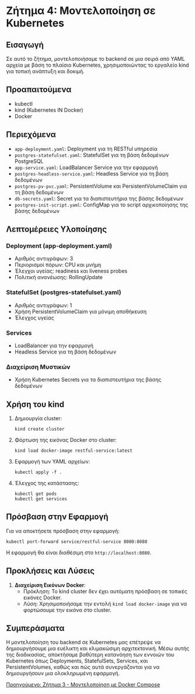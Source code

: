 # Ζήτημα 4: Μοντελοποίηση σε Kubernetes

## Εισαγωγή

Σε αυτό το ζήτημα, μοντελοποιήσαμε το backend σε μια σειρά από YAML αρχεία με βάση το πλαίσιο Kubernetes, χρησιμοποιώντας το εργαλείο kind για τοπική ανάπτυξη και δοκιμή.

## Προαπαιτούμενα

- kubectl
- kind (Kubernetes IN Docker)
- Docker

## Περιεχόμενα

- `app-deployment.yaml`: Deployment για τη RESTful υπηρεσία
- `postgres-statefulset.yaml`: StatefulSet για τη βάση δεδομένων PostgreSQL
- `app-service.yaml`: LoadBalancer Service για την εφαρμογή
- `postgres-headless-service.yaml`: Headless Service για τη βάση δεδομένων
- `postgres-pv-pvc.yaml`: PersistentVolume και PersistentVolumeClaim για τη βάση δεδομένων
- `db-secrets.yaml`: Secret για τα διαπιστευτήρια της βάσης δεδομένων
- `postgres-init-script.yaml`: ConfigMap για το script αρχικοποίησης της βάσης δεδομένων

## Λεπτομέρειες Υλοποίησης

### Deployment (app-deployment.yaml)
- Αριθμός αντιγράφων: 3
- Περιορισμοί πόρων: CPU και μνήμη
- Έλεγχοι υγείας: readiness και liveness probes
- Πολιτική ανανέωσης: RollingUpdate

### StatefulSet (postgres-statefulset.yaml)
- Αριθμός αντιγράφων: 1
- Χρήση PersistentVolumeClaim για μόνιμη αποθήκευση
- Έλεγχος υγείας

### Services
- LoadBalancer για την εφαρμογή
- Headless Service για τη βάση δεδομένων

### Διαχείριση Μυστικών
- Χρήση Kubernetes Secrets για τα διαπιστευτήρια της βάσης δεδομένων

## Χρήση του kind

1. Δημιουργία cluster:
   ```
   kind create cluster
   ```

2. Φόρτωση της εικόνας Docker στο cluster:
   ```
   kind load docker-image restful-service:latest
   ```

3. Εφαρμογή των YAML αρχείων:
   ```
   kubectl apply -f .
   ```

4. Έλεγχος της κατάστασης:
   ```
   kubectl get pods
   kubectl get services
   ```

## Πρόσβαση στην Εφαρμογή

Για να αποκτήσετε πρόσβαση στην εφαρμογή:

```
kubectl port-forward service/restful-service 8080:8080
```

Η εφαρμογή θα είναι διαθέσιμη στο `http://localhost:8080`.

## Προκλήσεις και Λύσεις

1. **Διαχείριση Εικόνων Docker**: 
   - Πρόκληση: Το kind cluster δεν έχει αυτόματη πρόσβαση σε τοπικές εικόνες Docker.
   - Λύση: Χρησιμοποιήσαμε την εντολή `kind load docker-image` για να φορτώσουμε την εικόνα στο cluster.

## Συμπεράσματα

Η μοντελοποίηση του backend σε Kubernetes μας επέτρεψε να δημιουργήσουμε μια ευέλικτη και κλιμακώσιμη αρχιτεκτονική. Μέσω αυτής της διαδικασίας, αποκτήσαμε βαθύτερη κατανόηση των εννοιών του Kubernetes όπως Deployments, StatefulSets, Services, και PersistentVolumes, καθώς και πώς αυτά συνεργάζονται για να δημιουργήσουν μια ολοκληρωμένη εφαρμογή.

[Προηγούμενο: Ζήτημα 3 - Μοντελοποίηση με Docker Compose](../README-zitima3.md)
